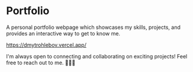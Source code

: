 # Portfolio

A personal portfolio webpage which showcases my skills, projects, and provides an interactive way to get to know me.

https://dmytrohlebov.vercel.app/

I'm always open to connecting and collaborating on exciting projects! Feel free to reach out to me. 👨🏻‍💻